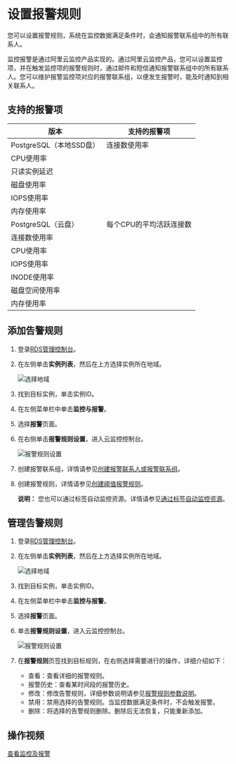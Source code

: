 # 设置报警规则

您可以设置报警规则，系统在监控数据满足条件时，会通知报警联系组中的所有联系人。

监控报警是通过阿里云监控产品实现的。通过阿里云监控产品，您可以设置监控项，并在触发监控项的报警规则时，通过邮件和短信通知报警联系组中的所有联系人。您可以维护报警监控项对应的报警联系组，以便发生报警时，能及时通知到相关联系人。

## 支持的报警项

|版本|支持的报警项|
|--|------|
|PostgreSQL（本地SSD盘）|连接数使用率|
|CPU使用率|
|只读实例延迟|
|磁盘使用率|
|IOPS使用率|
|内存使用率|
|PostgreSQL（云盘）|每个CPU的平均活跃连接数|
|连接数使用率|
|CPU使用率|
|IOPS使用率|
|INODE使用率|
|磁盘空间使用率|
|内存使用率|

## 添加告警规则

1.  登录[RDS管理控制台](https://rds.console.aliyun.com/)。

2.  在左侧单击**实例列表**，然后在上方选择实例所在地域。

    ![选择地域](https://static-aliyun-doc.oss-accelerate.aliyuncs.com/assets/img/zh-CN/3074469951/p36543.png)

3.  找到目标实例，单击实例ID。

4.  在左侧菜单栏中单击**监控与报警**。

5.  选择**报警**页面。

6.  在右侧单击**报警规则设置**，进入云监控控制台。

    ![报警规则设置](https://static-aliyun-doc.oss-accelerate.aliyuncs.com/assets/img/zh-CN/3136037061/p95893.png)

7.  创建报警联系组，详情请参见[创建报警联系人或报警联系组](/cn.zh-CN/报警服务/报警联系人/创建报警联系人或报警联系组.md)。

8.  创建报警规则，详情请参见[创建阈值报警规则](/cn.zh-CN/报警服务/报警规则/创建阈值报警规则.md)。

    **说明：** 您也可以通过标签自动监控资源。详情请参见[通过标签自动监控资源](/cn.zh-CN/最佳实践/通过标签自动监控资源.md)。


## 管理告警规则

1.  登录[RDS管理控制台](https://rds.console.aliyun.com/)。

2.  在左侧单击**实例列表**，然后在上方选择实例所在地域。

    ![选择地域](https://static-aliyun-doc.oss-accelerate.aliyuncs.com/assets/img/zh-CN/3074469951/p36543.png)

3.  找到目标实例，单击实例ID。

4.  在左侧菜单栏中单击**监控与报警**。

5.  选择**报警**页面。

6.  单击**报警规则设置**，进入云监控控制台。

    ![报警规则设置](https://static-aliyun-doc.oss-accelerate.aliyuncs.com/assets/img/zh-CN/3136037061/p95893.png)

7.  在**报警规则**页签找到目标规则，在右侧选择需要进行的操作，详细介绍如下：

    -   查看：查看详细的报警规则。
    -   报警历史：查看某时间段的报警历史。
    -   修改：修改告警规则，详细参数说明请参见[报警规则参数说明]()。
    -   禁用：禁用选择的告警规则。当监控数据满足条件时，不会触发报警。
    -   删除：将选择的告警规则删除。删除后无法恢复，只能重新添加。

## 操作视频

[查看监控及报警](https://help.aliyun.com/video_detail/54686.html)

